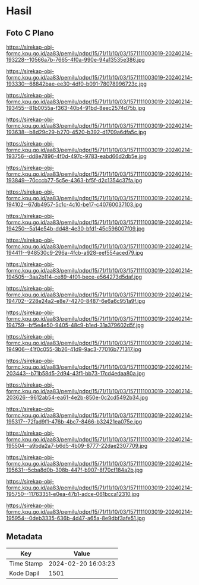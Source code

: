 # Hasil

## Foto C Plano

https://sirekap-obj-formc.kpu.go.id/aa83/pemilu/pdpr/15/71/11/10/03/1571111003019-20240214-193228--10566a7b-7665-4f0a-990e-94a13535e386.jpg

https://sirekap-obj-formc.kpu.go.id/aa83/pemilu/pdpr/15/71/11/10/03/1571111003019-20240214-193330--68842bae-ee30-4df0-b091-78078996723c.jpg

https://sirekap-obj-formc.kpu.go.id/aa83/pemilu/pdpr/15/71/11/10/03/1571111003019-20240214-193455--81b0055a-f363-40b4-91bd-8eec2574d75b.jpg

https://sirekap-obj-formc.kpu.go.id/aa83/pemilu/pdpr/15/71/11/10/03/1571111003019-20240214-193638--b8d29c29-b270-4520-b392-d1709a6dfa5c.jpg

https://sirekap-obj-formc.kpu.go.id/aa83/pemilu/pdpr/15/71/11/10/03/1571111003019-20240214-193756--dd8e7896-4f0d-497c-9783-eabd66d2db5e.jpg

https://sirekap-obj-formc.kpu.go.id/aa83/pemilu/pdpr/15/71/11/10/03/1571111003019-20240214-193849--70cccb77-5c5e-4363-bf5f-d2c1354c37fa.jpg

https://sirekap-obj-formc.kpu.go.id/aa83/pemilu/pdpr/15/71/11/10/03/1571111003019-20240214-194102--67db4957-5c1c-4c10-be17-c40760037103.jpg

https://sirekap-obj-formc.kpu.go.id/aa83/pemilu/pdpr/15/71/11/10/03/1571111003019-20240214-194250--5a14e54b-dd48-4e30-bfd1-45c596007f09.jpg

https://sirekap-obj-formc.kpu.go.id/aa83/pemilu/pdpr/15/71/11/10/03/1571111003019-20240214-194411--948530c9-296a-4fcb-a928-eef554aced79.jpg

https://sirekap-obj-formc.kpu.go.id/aa83/pemilu/pdpr/15/71/11/10/03/1571111003019-20240214-194505--3aa2b114-ce89-4f01-bece-e564273d5daf.jpg

https://sirekap-obj-formc.kpu.go.id/aa83/pemilu/pdpr/15/71/11/10/03/1571111003019-20240214-194702--228e24a2-e8e7-4270-8487-6e6a6c951a9f.jpg

https://sirekap-obj-formc.kpu.go.id/aa83/pemilu/pdpr/15/71/11/10/03/1571111003019-20240214-194759--bf5e4e50-9405-48c9-b1ed-31a379602d5f.jpg

https://sirekap-obj-formc.kpu.go.id/aa83/pemilu/pdpr/15/71/11/10/03/1571111003019-20240214-194906--41f0c055-3b26-41d9-9ac3-77016b771317.jpg

https://sirekap-obj-formc.kpu.go.id/aa83/pemilu/pdpr/15/71/11/10/03/1571111003019-20240214-203443--b71b58d5-2d94-43f1-bb73-17cd4edaa80a.jpg

https://sirekap-obj-formc.kpu.go.id/aa83/pemilu/pdpr/15/71/11/10/03/1571111003019-20240214-203626--9612ab54-ea61-4e2b-850e-0c2cd5492b34.jpg

https://sirekap-obj-formc.kpu.go.id/aa83/pemilu/pdpr/15/71/11/10/03/1571111003019-20240214-195317--72fad9f1-476b-4bc7-8466-b32421ea075e.jpg

https://sirekap-obj-formc.kpu.go.id/aa83/pemilu/pdpr/15/71/11/10/03/1571111003019-20240214-195504--a9bda2a7-b6d5-4b09-8777-22dae2307709.jpg

https://sirekap-obj-formc.kpu.go.id/aa83/pemilu/pdpr/15/71/11/10/03/1571111003019-20240214-195631--5cba8d0b-308b-447f-b907-8f70cf184a2b.jpg

https://sirekap-obj-formc.kpu.go.id/aa83/pemilu/pdpr/15/71/11/10/03/1571111003019-20240214-195750--11763351-e0ea-47b1-adce-061bcca12310.jpg

https://sirekap-obj-formc.kpu.go.id/aa83/pemilu/pdpr/15/71/11/10/03/1571111003019-20240214-195954--0deb3335-636b-4d47-a65a-8e9dbf3afe51.jpg


## Metadata

| Key        | Value               |
| ---------- | ------------------- |
| Time Stamp | 2024-02-20 16:03:23 |
| Kode Dapil | 1501                |



